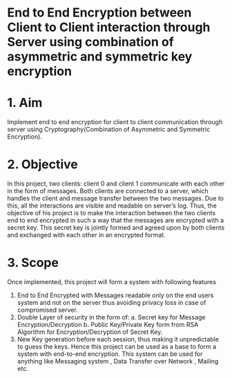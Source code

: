 # End to End Encryption between Client to Client interaction through Server using combination of asymmetric and symmetric key encryption

#  1.	Aim
Implement end to end encryption for client to client communication through server using Cryptography(Combination of Asymmetric and Symmetric Encryption).

#  2.	Objective
In this project, two clients:  client 0 and client 1 communicate with each other in the form of messages. Both clients are connected to a server, which handles the client and message transfer between the two messages. Due to this, all the interactions are visible and readable on server’s log. 
Thus, the objective of his project is to make the interaction between the two clients end to end encrypted in such a way that the messages are encrypted with a secret key. This secret key is jointly formed and agreed upon by both clients and exchanged with each other in an encrypted format.

#  3.	Scope

Once implemented, this project will form a system with following features
1.	End to End Encrypted with Messages readable only on the end users system and not on the server thus avoiding privacy loss in case of compromised server.
2.	Double Layer of security in the form of:
a.	Secret key for Message Encryption/Decryption
b.	Public Key/Private Key form from RSA Algorithm for Encryption/Decryption of Secret Key.
3.	New Key generation before each session, thus making it unpredictable to guess the keys.
Hence this project can be used as a base to form a system with end-to-end encryption. This system can be used for anything like Messaging system , Data Transfer over Network , Mailing etc. 
